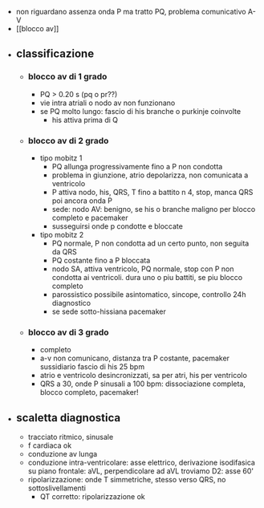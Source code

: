 - non riguardano assenza onda P ma tratto PQ, problema comunicativo A-V
- [[blocco av]]
- ## classificazione
	- ### blocco av di 1 grado
		- PQ > 0.20 s (pq o pr??)
		- vie intra atriali o nodo av non funzionano
		- se PQ molto lungo: fascio di his branche o purkinje coinvolte
			- his attiva prima di Q
	- ### blocco av di 2 grado
		- tipo mobitz 1
			- PQ allunga progressivamente fino a P non condotta
			- problema in giunzione, atrio depolarizza, non comunicata a ventricolo
			- P attiva nodo, his, QRS, T fino a battito n 4, stop, manca QRS poi ancora onda P
			- sede: nodo AV: benigno, se his o branche maligno per blocco completo e pacemaker
			- susseguirsi onde p condotte e bloccate
		- tipo mobitz 2
			- PQ normale, P non condotta ad un certo punto, non seguita da QRS
			-  PQ costante fino a P bloccata
			- nodo SA, attiva ventricolo, PQ normale, stop con P non condotta ai ventricoli. dura uno o piu battiti, se piu blocco completo
			- parossistico possibile asintomatico, sincope, controllo 24h diagnostico
			- se sede sotto-hissiana pacemaker
	- ### blocco av di 3 grado
		- completo
		- a-v non comunicano, distanza tra P costante, pacemaker sussidiario fascio di his 25 bpm
		- atrio e ventricolo desincronizzati, sa per atri, his per ventricolo
		- QRS a 30, onde P sinusali a 100 bpm: dissociazione completa, blocco completo, pacemaker!
- ## scaletta diagnostica
	- tracciato ritmico, sinusale
	- f cardiaca ok
	- conduzione av lunga
	- conduzione intra-ventricolare: asse elettrico, derivazione isodifasica su piano frontale: aVL, perpendicolare ad aVL troviamo D2: asse 60'
	- ripolarizzazione: onde T simmetriche, stesso verso QRS, no sottoslivellamenti
		- QT corretto: ripolarizzazione ok